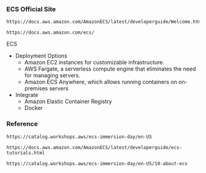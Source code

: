 ### ECS Official Site
```
https://docs.aws.amazon.com/AmazonECS/latest/developerguide/Welcome.html
```
```
https://docs.aws.amazon.com/ecs/
```
ECS
 - Deployment Options
   - Amazon EC2 instances for customizable infrastructure.
   - AWS Fargate, a serverless compute engine that eliminates the need for managing servers.
   - Amazon ECS Anywhere, which allows running containers on on-premises servers
 - Integrate
   - Amazon Elastic Container Registry
   - Docker

### Reference
```
https://catalog.workshops.aws/ecs-immersion-day/en-US
```
```
https://docs.aws.amazon.com/AmazonECS/latest/developerguide/ecs-tutorials.html
```
```
https://catalog.workshops.aws/ecs-immersion-day/en-US/10-about-ecs
```